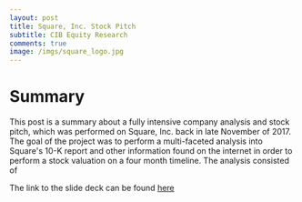 ```yaml
---
layout: post
title: Square, Inc. Stock Pitch
subtitle: CIB Equity Research
comments: true
image: /imgs/square_logo.jpg
---
```


# Summary

This post is a summary about a fully intensive company analysis and stock pitch, which was performed on Square, Inc. back in late November of 2017. The goal of the project was to perform a multi-faceted analysis into Square's 10-K report and other information found on the internet in order to perform a stock valuation on a four month timeline. The analysis consisted of 

The link to the slide deck can be found [here](square_deck.pdf)


